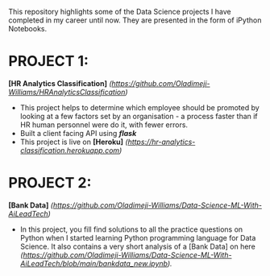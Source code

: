 This repository highlights some of the Data Science projects I have completed in my career until now. They are presented in the form of iPython Notebooks.

# PROJECT 1: 
  **[HR Analytics Classification]** _(https://github.com/Oladimeji-Williams/HRAnalyticsClassification)_
  * This project helps to determine which employee should be promoted by looking at a few factors set by an
organisation - a process faster than if HR human personnel were do it, with fewer errors.
  * Built a client facing API using **_flask_**
  * This project is live on **[Heroku]** _(https://hr-analytics-classification.herokuapp.com)_

# PROJECT 2:
  **[Bank Data]** _(https://github.com/Oladimeji-Williams/Data-Science-ML-With-AiLeadTech)_
  * In this project, you fill find solutions to all the practice questions on Python when I started learning Python programming language for Data Science. It also contains a very short analysis of a [Bank Data] on here _(https://github.com/Oladimeji-Williams/Data-Science-ML-With-AiLeadTech/blob/main/bankdata_new.ipynb)._
